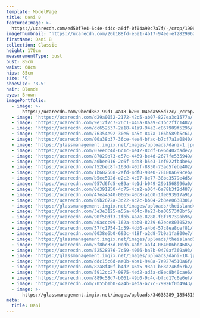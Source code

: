 ```yaml
---
template: ModelPage
title: Dani B
featuredImage: >-
  https://ucarecdn.com/ed50f7e4-6c4e-4d4c-a6df-0f04a90c7a7f/-/crop/1906x926/0,70/-/preview/
imageThumbnail: 'https://ucarecdn.com/26b188fd-e5e1-4b17-94ee-ef2829962edd/'
firstName: Dani B
collection: Classic
height: 170cm
measurementType: bust
bust: 85cm
waist: 68cm
hips: 85cm
size: '8'
shoeSize: '8.5'
hair: Blonde
eyes: Brown
imagePortfolio:
  - image: >-
      https://ucarecdn.com/9becd362-99d1-4a18-b700-04eda555d72c/-/crop/568x370/621,141/-/preview/
  - image: 'https://ucarecdn.com/d29a0052-2172-42c5-ab07-827ea3c1577a/'
  - image: 'https://ucarecdn.com/9e12f7c7-26c1-446a-8aa9-c1bc2ffc1482/'
  - image: 'https://ucarecdn.com/dc652537-2a18-41a9-94a2-c867909f5296/'
  - image: 'https://ucarecdn.com/76354e92-30e6-4a5c-847a-166b589b5c61/'
  - image: 'https://ucarecdn.com/00a38b37-36ce-4ee4-bfac-b7cf7a1a0840/'
  - image: 'https://glassmanagement.imgix.net/images/uploads/dani-1.jpeg'
  - image: 'https://ucarecdn.com/07eedc4d-6c1c-4e42-8cdf-696d402dade2/'
  - image: 'https://ucarecdn.com/87029b73-c57c-4469-be4d-2677fe535949/'
  - image: 'https://ucarecdn.com/a0bee916-2c6f-4da3-b5e3-1ef022fb4be6/'
  - image: 'https://ucarecdn.com/f52bec8f-163d-40df-8830-73ad5febe402/'
  - image: 'https://ucarecdn.com/1b682508-2afd-4df0-98e0-78180a699ceb/'
  - image: 'https://ucarecdn.com/b5ec592d-e2c2-4c07-8e77-38bc3579e4d5/'
  - image: 'https://ucarecdn.com/957d6fd5-e89a-4e1d-b049-29b1568996a0/'
  - image: 'https://ucarecdn.com/0d391850-4d75-4ca2-a06f-6a78b3f2d487/'
  - image: 'https://ucarecdn.com/47ea4540-0065-40c8-a1d0-1fe093917a91/'
  - image: 'https://ucarecdn.com/69b2672a-3d22-4c7c-bb04-2b3ee0638301/'
  - image: 'https://glassmanagement.imgix.net/images/uploads/theisland4_preview.jpg'
  - image: 'https://ucarecdn.com/3e3e3125-a55a-464c-8e23-ba00573f8bf6/'
  - image: 'https://ucarecdn.com/90f50df3-1fbb-4a7e-8288-f8f79739ab96/'
  - image: 'https://ucarecdn.com/a0accc09-162a-4bb0-8239-67ece803052e/'
  - image: 'https://ucarecdn.com/57fc1754-1d59-4dd6-a4bd-57c8ea8cef81/'
  - image: 'https://ucarecdn.com/0038e6b0-693c-418f-a2d8-7b9a1fa800e7/'
  - image: 'https://glassmanagement.imgix.net/images/uploads/theisland3_preview.jpg'
  - image: 'https://ucarecdn.com/5f8bc33d-0edb-4afc-aaf4-064006be4685/'
  - image: 'https://ucarecdn.com/52528976-7c59-4066-ba7b-9470af369a93/'
  - image: 'https://glassmanagement.imgix.net/images/uploads/dani-18.jpg'
  - image: 'https://ucarecdn.com/ddc15c6d-aa0b-4ba1-948a-7e9274510a6f/'
  - image: 'https://ucarecdn.com/82a8f40f-b4d2-46a5-93a1-b83a246f67b2/'
  - image: 'https://ucarecdn.com/5912cc27-0875-4ed2-ad3a-d8ec8b40cae6/'
  - image: 'https://ucarecdn.com/889c58d7-b061-49b0-9c4c-bfcd17c6e6ef/'
  - image: 'https://ucarecdn.com/7055b1b0-424b-4eda-a27c-79926f0d4943/'
  - image: >-
      https://glassmanagement.imgix.net/images/uploads/34638289_1854515731272493_2153196723302825984_n.jpg
meta:
  title: Dani
---
```


